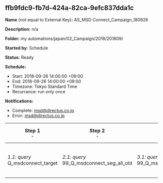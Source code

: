 ## ffb9fdc9-fb7d-424a-82ca-9efc837dda1c

**Name** (not equal to External Key)**:** AS_MSD Connect_Campaign_180926

**Description:** n/a

**Folder:** my automations/japan/02_Campaign/2018/201809/

**Started by:** Schedule

**Status:** Ready

**Schedule:**

* Start: 2018-09-26 14:00:00 +09:00
* End: 2018-09-26 14:00:00 +09:00
* Timezone: Tokyo Standard Time
* Recurrance: run only once

**Notifications:**

* Complete: msd@directus.co.jp
* Error: msd@directus.co.jp

| Step 1<br>_<small>-</small>_ | Step 2<br>_<small>-</small>_ | Step 3<br>_<small>-</small>_ | Step 4<br>_<small>-</small>_ | Step 5<br>_<small>-</small>_ |
| --- | --- | --- | --- | --- |
| _1.1: query_<br>Q_msdconnect_target | _2.1: query_<br>99_Q_msdconnect_seg_all_old | _3.1: query_<br>99_Q_msdconnect_seg_pharma_old | _4.1: wait_<br>04:00 午後 | _5.1: emailSend_<br>MA_MSD Connect_Campaign_薬剤師サイトローンチメール_180926 |
